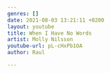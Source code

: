 ```yaml
---
genres: []
date: 2021-08-03 13:21:11 +0200
layout: youtube
title: When I Have No Words
artist: Molly Nilsson
youtube-url: pL-cHxPb1OA
author: Raul

---
```

